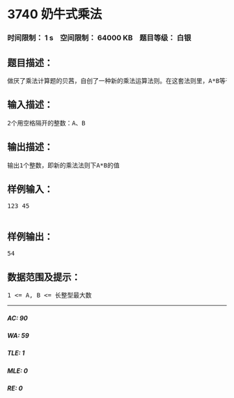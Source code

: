 # 3740 奶牛式乘法   
### 时间限制： 1 s&nbsp;&nbsp;&nbsp;&nbsp;空间限制： 64000 KB&nbsp;&nbsp;&nbsp;&nbsp;题目等级： 白银  
## 题目描述：  

<pre>
做厌了乘法计算题的贝茜，自创了一种新的乘法运算法则。在这套法则里，A*B等于一个取自A、一个取自B的所有数字对的乘积的和。比方说，123*45等于1*4 + 1*5 + 2*4 + 2*5 + 3*4 + 3*5 = 54。对于2个给定的数A、B (1 <= A, B <= 长整型最大数)，你的任务是，用新的乘法法则计算A*B的值。
</pre>
  
  
## 输入描述：  

<pre>
2个用空格隔开的整数：A、B
</pre>
  
  
## 输出描述：  

<pre>
输出1个整数，即新的乘法法则下A*B的值
</pre>
  
  
## 样例输入：  

<pre>
123 45  

</pre>
  
  
## 样例输出：  

<pre>
54
</pre>
  
  
## 数据范围及提示：  

<pre>
1 <= A, B <= 长整型最大数
</pre>
  
  
***  

##### AC: 90  
##### WA: 59  
##### TLE: 1  
##### MLE: 0  
##### RE: 0  

